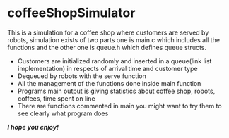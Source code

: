 # coffeeShopSimulator
This is a simulation for a coffee shop where customers are served by robots, simulation exists of two parts one is main.c which includes all the functions and the other one is queue.h which defines queue structs.
- Customers are initialized randomly and inserted in a queue(link list implementation) in respects of arrival time and customer type
- Dequeued by robots with the serve function
- All the management of the functions done inside main function
- Programs main output is giving statistics about coffee shop, robots, coffees, time spent on line
- There are functions commented in main you might want to try them to see clearly what program does

***I hope you enjoy!***

